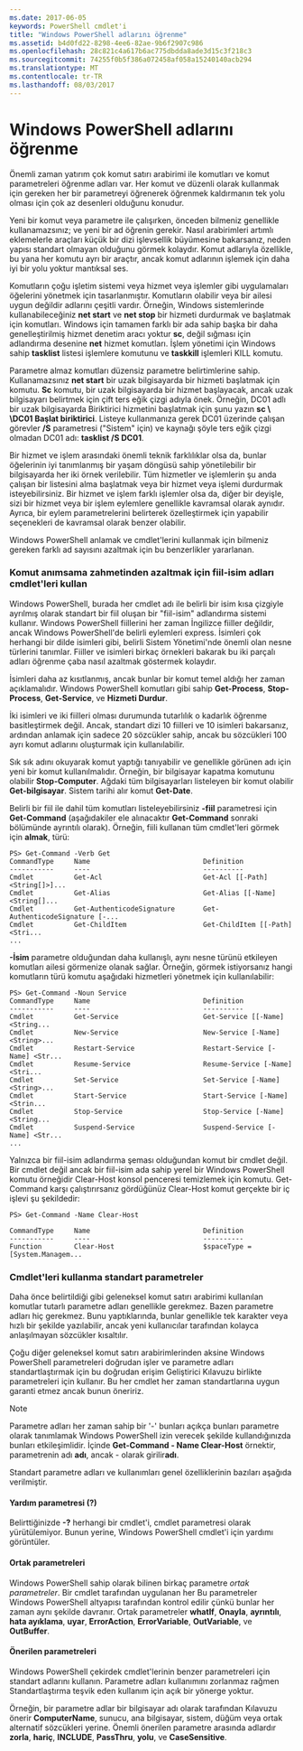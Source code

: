 ```yaml
---
ms.date: 2017-06-05
keywords: PowerShell cmdlet'i
title: "Windows PowerShell adlarını öğrenme"
ms.assetid: b4d0fd22-8298-4ee6-82ae-9b6f2907c986
ms.openlocfilehash: 28c821c4a617b6ac775dbdda8ade3d15c3f218c3
ms.sourcegitcommit: 74255f0b5f386a072458af058a15240140acb294
ms.translationtype: MT
ms.contentlocale: tr-TR
ms.lasthandoff: 08/03/2017
---
```

# <a name="learning-windows-powershell-names"></a>Windows PowerShell adlarını öğrenme
Önemli zaman yatırım çok komut satırı arabirimi ile komutları ve komut parametreleri öğrenme adları var. Her komut ve düzenli olarak kullanmak için gereken her bir parametreyi öğrenerek öğrenmek kaldırmanın tek yolu olması için çok az desenleri olduğunu konudur.

Yeni bir komut veya parametre ile çalışırken, önceden bilmeniz genellikle kullanamazsınız; ve yeni bir ad öğrenin gerekir. Nasıl arabirimleri artımlı eklemelerle araçları küçük bir dizi işlevsellik büyümesine bakarsanız, neden yapısı standart olmayan olduğunu görmek kolaydır. Komut adlarıyla özellikle, bu yana her komutu ayrı bir araçtır, ancak komut adlarının işlemek için daha iyi bir yolu yoktur mantıksal ses.

Komutların çoğu işletim sistemi veya hizmet veya işlemler gibi uygulamaları öğelerini yönetmek için tasarlanmıştır. Komutların olabilir veya bir ailesi uygun değildir adlarını çeşitli vardır. Örneğin, Windows sistemlerinde kullanabileceğiniz **net start** ve **net stop** bir hizmeti durdurmak ve başlatmak için komutları. Windows için tamamen farklı bir ada sahip başka bir daha genelleştirilmiş hizmet denetim aracı yoktur **sc**, değil sığması için adlandırma desenine **net** hizmet komutları. İşlem yönetimi için Windows sahip **tasklist** listesi işlemlere komutunu ve **taskkill** işlemleri KILL komutu.

Parametre almaz komutları düzensiz parametre belirtimlerine sahip. Kullanamazsınız **net start** bir uzak bilgisayarda bir hizmeti başlatmak için komutu. **Sc** komutu, bir uzak bilgisayarda bir hizmet başlayacak, ancak uzak bilgisayarı belirtmek için çift ters eğik çizgi adıyla önek. Örneğin, DC01 adlı bir uzak bilgisayarda Biriktirici hizmetini başlatmak için şunu yazın **sc \\ \\DC01 Başlat biriktirici**. Listeye kullanmanıza gerek DC01 üzerinde çalışan görevler **/S** parametresi ("Sistem" için) ve kaynağı şöyle ters eğik çizgi olmadan DC01 adı: **tasklist /S DC01**.

Bir hizmet ve işlem arasındaki önemli teknik farklılıklar olsa da, bunlar öğelerinin iyi tanımlanmış bir yaşam döngüsü sahip yönetilebilir bir bilgisayarda her iki örnek verilebilir. Tüm hizmetler ve işlemlerin şu anda çalışan bir listesini alma başlatmak veya bir hizmet veya işlemi durdurmak isteyebilirsiniz. Bir hizmet ve işlem farklı işlemler olsa da, diğer bir deyişle, sizi bir hizmet veya bir işlem eylemlere genellikle kavramsal olarak aynıdır. Ayrıca, bir eylem parametrelerini belirterek özelleştirmek için yapabilir seçenekleri de kavramsal olarak benzer olabilir.

Windows PowerShell anlamak ve cmdlet'lerini kullanmak için bilmeniz gereken farklı ad sayısını azaltmak için bu benzerlikler yararlanan.

### <a name="cmdlets-use-verb-noun-names-to-reduce-command-memorization"></a>Komut anımsama zahmetinden azaltmak için fiil-isim adları cmdlet'leri kullan
Windows PowerShell, burada her cmdlet adı ile belirli bir isim kısa çizgiyle ayrılmış olarak standart bir fiil oluşan bir "fiil-isim" adlandırma sistemi kullanır. Windows PowerShell fiillerini her zaman İngilizce fiiller değildir, ancak Windows PowerShell'de belirli eylemleri express. İsimleri çok herhangi bir dilde isimleri gibi, belirli Sistem Yönetimi'nde önemli olan nesne türlerini tanımlar. Fiiller ve isimleri birkaç örnekleri bakarak bu iki parçalı adları öğrenme çaba nasıl azaltmak göstermek kolaydır.

İsimleri daha az kısıtlanmış, ancak bunlar bir komut temel aldığı her zaman açıklamalıdır. Windows PowerShell komutları gibi sahip **Get-Process**, **Stop-Process**, **Get-Service**, ve **Hizmeti Durdur**.

İki isimleri ve iki fiilleri olması durumunda tutarlılık o kadarlık öğrenme basitleştirmek değil. Ancak, standart dizi 10 fiilleri ve 10 isimleri bakarsanız, ardından anlamak için sadece 20 sözcükler sahip, ancak bu sözcükleri 100 ayrı komut adlarını oluşturmak için kullanılabilir.

Sık sık adını okuyarak komut yaptığı tanıyabilir ve genellikle görünen adı için yeni bir komut kullanılmalıdır. Örneğin, bir bilgisayar kapatma komutunu olabilir **Stop-Computer**. Ağdaki tüm bilgisayarları listeleyen bir komut olabilir **Get-bilgisayar**. Sistem tarihi alır komut **Get-Date**.

Belirli bir fiil ile dahil tüm komutları listeleyebilirsiniz **-fiil** parametresi için **Get-Command** (aşağıdakiler ele alınacaktır **Get-Command** sonraki bölümünde ayrıntılı olarak). Örneğin, fiili kullanan tüm cmdlet'leri görmek için **almak**, türü:

```
PS> Get-Command -Verb Get
CommandType     Name                            Definition
-----------     ----                            ----------
Cmdlet          Get-Acl                         Get-Acl [[-Path] <String[]>]...
Cmdlet          Get-Alias                       Get-Alias [[-Name] <String[]...
Cmdlet          Get-AuthenticodeSignature       Get-AuthenticodeSignature [-...
Cmdlet          Get-ChildItem                   Get-ChildItem [[-Path] <Stri...
...
```

**-İsim** parametre olduğundan daha kullanışlı, aynı nesne türünü etkileyen komutları ailesi görmenize olanak sağlar. Örneğin, görmek istiyorsanız hangi komutların türü komutu aşağıdaki hizmetleri yönetmek için kullanılabilir:

```
PS> Get-Command -Noun Service
CommandType     Name                            Definition
-----------     ----                            ----------
Cmdlet          Get-Service                     Get-Service [[-Name] <String...
Cmdlet          New-Service                     New-Service [-Name] <String>...
Cmdlet          Restart-Service                 Restart-Service [-Name] <Str...
Cmdlet          Resume-Service                  Resume-Service [-Name] <Stri...
Cmdlet          Set-Service                     Set-Service [-Name] <String>...
Cmdlet          Start-Service                   Start-Service [-Name] <Strin...
Cmdlet          Stop-Service                    Stop-Service [-Name] <String...
Cmdlet          Suspend-Service                 Suspend-Service [-Name] <Str... 
...
```

Yalnızca bir fiil-isim adlandırma şeması olduğundan komut bir cmdlet değil. Bir cmdlet değil ancak bir fiil-isim ada sahip yerel bir Windows PowerShell komutu örneğidir Clear-Host konsol penceresi temizlemek için komutu. Get-Command karşı çalıştırırsanız gördüğünüz Clear-Host komut gerçekte bir iç işlevi şu şekildedir:

```
PS> Get-Command -Name Clear-Host

CommandType     Name                            Definition
-----------     ----                            ----------
Function        Clear-Host                      $spaceType = [System.Managem...
```

### <a name="cmdlets-use-standard-parameters"></a>Cmdlet'leri kullanma standart parametreler
Daha önce belirtildiği gibi geleneksel komut satırı arabirimi kullanılan komutlar tutarlı parametre adları genellikle gerekmez. Bazen parametre adları hiç gerekmez. Bunu yaptıklarında, bunlar genellikle tek karakter veya hızlı bir şekilde yazılabilir, ancak yeni kullanıcılar tarafından kolayca anlaşılmayan sözcükler kısaltılır.

Çoğu diğer geleneksel komut satırı arabirimlerinden aksine Windows PowerShell parametreleri doğrudan işler ve parametre adları standartlaştırmak için bu doğrudan erişim Geliştirici Kılavuzu birlikte parametreleri için kullanır. Bu her cmdlet her zaman standartlarına uygun garanti etmez ancak bunun öneririz.

> [!NOTE]
> Parametre adları her zaman sahip bir '-' bunları açıkça bunları parametre olarak tanımlamak Windows PowerShell izin verecek şekilde kullandığınızda bunları etkileşimlidir. İçinde **Get-Command - Name Clear-Host** örnektir, parametrenin adı **adı**, ancak - olarak girilir**adı**.

Standart parametre adları ve kullanımları genel özelliklerinin bazıları aşağıda verilmiştir.

#### <a name="the-help-parameter-"></a>Yardım parametresi (?)
Belirttiğinizde **-?** herhangi bir cmdlet'i, cmdlet parametresi olarak yürütülemiyor. Bunun yerine, Windows PowerShell cmdlet'i için yardımı görüntüler.

#### <a name="common-parameters"></a>Ortak parametreleri
Windows PowerShell sahip olarak bilinen birkaç parametre *ortak parametreler*. Bir cmdlet tarafından uygulanan her Bu parametreler Windows PowerShell altyapısı tarafından kontrol edilir çünkü bunlar her zaman aynı şekilde davranır. Ortak parametreler **whatIf**, **Onayla**, **ayrıntılı**, **hata ayıklama**, **uyar**, **ErrorAction**, **ErrorVariable**, **OutVariable**, ve **OutBuffer**.

#### <a name="suggested-parameters"></a>Önerilen parametreleri
Windows PowerShell çekirdek cmdlet'lerinin benzer parametreleri için standart adlarını kullanın. Parametre adları kullanımını zorlanmaz rağmen Standartlaştırma teşvik eden kullanım için açık bir yönerge yoktur.

Örneğin, bir parametre adlar bir bilgisayar adı olarak tarafından Kılavuzu önerir **ComputerName**, sunucu, ana bilgisayar, sistem, düğüm veya ortak alternatif sözcükleri yerine. Önemli önerilen parametre arasında adlardır **zorla**, **hariç**, **INCLUDE**, **PassThru**, **yolu**, ve **CaseSensitive**.

